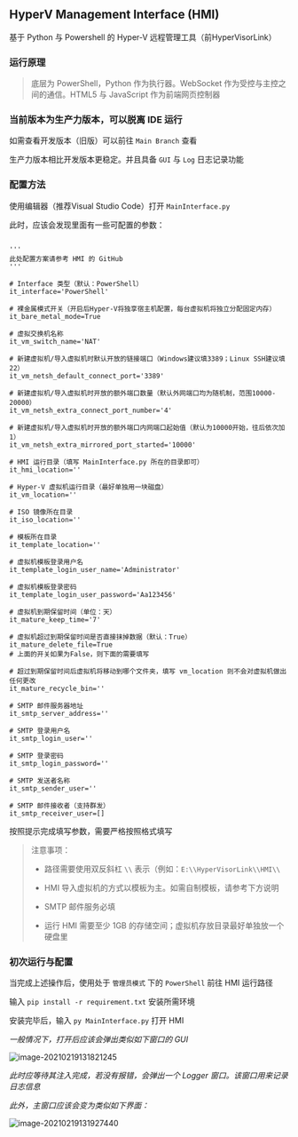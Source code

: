 ## HyperV Management Interface (HMI)
基于 Python 与 Powershell 的 Hyper-V 远程管理工具（前HyperVisorLink）

### 运行原理
> 底层为 PowerShell，Python 作为执行器。WebSocket 作为受控与主控之间的通信。HTML5 与 JavaScript 作为前端网页控制器

### 当前版本为生产力版本，可以脱离 IDE 运行

如需查看开发版本（旧版）可以前往 `Main Branch` 查看

生产力版本相比开发版本更稳定。并且具备 `GUI` 与 `Log` 日志记录功能

### 配置方法

使用编辑器（推荐Visual Studio Code）打开 `MainInterface.py`

此时，应该会发现里面有一些可配置的参数：

```

'''
此处配置方案请参考 HMI 的 GitHub
'''

# Interface 类型（默认：PowerShell）
it_interface='PowerShell'

# 裸金属模式开关（开启后Hyper-V将独享宿主机配置，每台虚拟机将独立分配固定内存）
it_bare_metal_mode=True

# 虚拟交换机名称
it_vm_switch_name='NAT'

# 新建虚拟机/导入虚拟机时默认开放的链接端口（Windows建议填3389；Linux SSH建议填22）
it_vm_netsh_default_connect_port='3389'

# 新建虚拟机/导入虚拟机时开放的额外端口数量（默认外网端口均为随机制，范围10000-20000）
it_vm_netsh_extra_connect_port_number='4'

# 新建虚拟机/导入虚拟机时开放的额外端口内网端口起始值（默认为10000开始，往后依次加1）
it_vm_netsh_extra_mirrored_port_started='10000'

# HMI 运行目录（填写 MainInterface.py 所在的目录即可）
it_hmi_location=''

# Hyper-V 虚拟机运行目录（最好单独用一块磁盘）
it_vm_location=''

# ISO 镜像所在目录
it_iso_location=''

# 模板所在目录
it_template_location=''

# 虚拟机模板登录用户名
it_template_login_user_name='Administrator'

# 虚拟机模板登录密码
it_template_login_user_password='Aa123456'

# 虚拟机到期保留时间（单位：天）
it_mature_keep_time='7'

# 虚拟机超过到期保留时间是否直接抹掉数据（默认：True）
it_mature_delete_file=True
# 上面的开关如果为False，则下面的需要填写

# 超过到期保留时间后虚拟机将移动到哪个文件夹，填写 vm_location 则不会对虚拟机做出任何更改
it_mature_recycle_bin=''

# SMTP 邮件服务器地址
it_smtp_server_address=''

# SMTP 登录用户名
it_smtp_login_user=''

# SMTP 登录密码
it_smtp_login_password=''

# SMTP 发送者名称
it_smtp_sender_user=''

# SMTP 邮件接收者（支持群发）
it_smtp_receiver_user=[]

```

按照提示完成填写参数，需要严格按照格式填写

> 注意事项：
>
> - 路径需要使用双反斜杠 `\\` 表示（例如：`E:\\HyperVisorLink\\HMI\\`
> - HMI 导入虚拟机的方式以模板为主。如需自制模板，请参考下方说明
> - SMTP 邮件服务必填
>
> - 运行 HMI 需要至少 1GB 的存储空间；虚拟机存放目录最好单独放一个硬盘里

### 初次运行与配置

当完成上述操作后，使用处于 `管理员模式` 下的 `PowerShell` 前往 HMI 运行路径

输入 `pip install -r requirement.txt` 安装所需环境

安装完毕后，输入 `py MainInterface.py` 打开 HMI

*一般情况下，打开后应该会弹出类似如下窗口的 GUI*

![image-20210219131821245](https://i.loli.net/2021/02/19/lhWdns69HVt5Xmq.png)

*此时应等待其注入完成，若没有报错，会弹出一个 Logger 窗口。该窗口用来记录日志信息*

*此外，主窗口应该会变为类似如下界面：*

![image-20210219131927440](https://i.loli.net/2021/02/19/FKdj8nOGQHE1Bya.png)